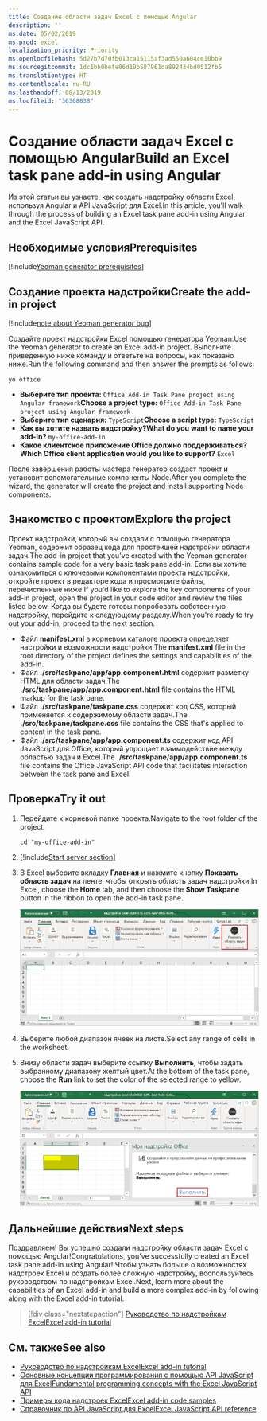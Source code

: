 ```yaml
---
title: Создание области задач Excel с помощью Angular
description: ''
ms.date: 05/02/2019
ms.prod: excel
localization_priority: Priority
ms.openlocfilehash: 5d27b7d70fb013ca15115af3ad550a604ce10bb9
ms.sourcegitcommit: 1dc1bb0befe06d19b587961da892434bd0512fb5
ms.translationtype: HT
ms.contentlocale: ru-RU
ms.lasthandoff: 08/13/2019
ms.locfileid: "36308038"
---
```

# <a name="build-an-excel-task-pane-add-in-using-angular"></a><span data-ttu-id="6d8c2-102">Создание области задач Excel с помощью Angular</span><span class="sxs-lookup"><span data-stu-id="6d8c2-102">Build an Excel task pane add-in using Angular</span></span>

<span data-ttu-id="6d8c2-103">Из этой статьи вы узнаете, как создать надстройку области Excel, используя Angular и API JavaScript для Excel.</span><span class="sxs-lookup"><span data-stu-id="6d8c2-103">In this article, you'll walk through the process of building an Excel task pane add-in using Angular and the Excel JavaScript API.</span></span>

## <a name="prerequisites"></a><span data-ttu-id="6d8c2-104">Необходимые условия</span><span class="sxs-lookup"><span data-stu-id="6d8c2-104">Prerequisites</span></span>

[!include[Yeoman generator prerequisites](../includes/quickstart-yo-prerequisites.md)]

## <a name="create-the-add-in-project"></a><span data-ttu-id="6d8c2-105">Создание проекта надстройки</span><span class="sxs-lookup"><span data-stu-id="6d8c2-105">Create the add-in project</span></span>

[!include[note about Yeoman generator bug](../includes/note-yeoman-generator-bug-201908.md)]

<span data-ttu-id="6d8c2-106">Создайте проект надстройки Excel помощью генератора Yeoman.</span><span class="sxs-lookup"><span data-stu-id="6d8c2-106">Use the Yeoman generator to create an Excel add-in project.</span></span> <span data-ttu-id="6d8c2-107">Выполните приведенную ниже команду и ответьте на вопросы, как показано ниже.</span><span class="sxs-lookup"><span data-stu-id="6d8c2-107">Run the following command and then answer the prompts as follows:</span></span>

```command&nbsp;line
yo office
```

- <span data-ttu-id="6d8c2-108">**Выберите тип проекта:** `Office Add-in Task Pane project using Angular framework`</span><span class="sxs-lookup"><span data-stu-id="6d8c2-108">**Choose a project type:** `Office Add-in Task Pane project using Angular framework`</span></span>
- <span data-ttu-id="6d8c2-109">**Выберите тип сценария:** `TypeScript`</span><span class="sxs-lookup"><span data-stu-id="6d8c2-109">**Choose a script type:** `TypeScript`</span></span>
- <span data-ttu-id="6d8c2-110">**Как вы хотите назвать надстройку?**</span><span class="sxs-lookup"><span data-stu-id="6d8c2-110">**What do you want to name your add-in?**</span></span> `my-office-add-in`
- <span data-ttu-id="6d8c2-111">**Какое клиентское приложение Office должно поддерживаться?**</span><span class="sxs-lookup"><span data-stu-id="6d8c2-111">**Which Office client application would you like to support?**</span></span> `Excel`

<span data-ttu-id="6d8c2-112">После завершения работы мастера генератор создаст проект и установит вспомогательные компоненты Node.</span><span class="sxs-lookup"><span data-stu-id="6d8c2-112">After you complete the wizard, the generator will create the project and install supporting Node components.</span></span>

## <a name="explore-the-project"></a><span data-ttu-id="6d8c2-113">Знакомство с проектом</span><span class="sxs-lookup"><span data-stu-id="6d8c2-113">Explore the project</span></span>

<span data-ttu-id="6d8c2-114">Проект надстройки, который вы создали с помощью генератора Yeoman, содержит образец кода для простейшей надстройки области задач.</span><span class="sxs-lookup"><span data-stu-id="6d8c2-114">The add-in project that you've created with the Yeoman generator contains sample code for a very basic task pane add-in.</span></span> <span data-ttu-id="6d8c2-115">Если вы хотите ознакомиться с ключевыми компонентами проекта надстройки, откройте проект в редакторе кода и просмотрите файлы, перечисленные ниже.</span><span class="sxs-lookup"><span data-stu-id="6d8c2-115">If you'd like to explore the key components of your add-in project, open the project in your code editor and review the files listed below.</span></span> <span data-ttu-id="6d8c2-116">Когда вы будете готовы попробовать собственную надстройку, перейдите к следующему разделу.</span><span class="sxs-lookup"><span data-stu-id="6d8c2-116">When you're ready to try out your add-in, proceed to the next section.</span></span>

- <span data-ttu-id="6d8c2-117">Файл **manifest.xml** в корневом каталоге проекта определяет настройки и возможности надстройки.</span><span class="sxs-lookup"><span data-stu-id="6d8c2-117">The **manifest.xml** file in the root directory of the project defines the settings and capabilities of the add-in.</span></span>
- <span data-ttu-id="6d8c2-118">Файл **./src/taskpane/app/app.component.html** содержит разметку HTML для области задач.</span><span class="sxs-lookup"><span data-stu-id="6d8c2-118">The **./src/taskpane/app/app.component.html** file contains the HTML markup for the task pane.</span></span>
- <span data-ttu-id="6d8c2-119">Файл **./src/taskpane/taskpane.css** содержит код CSS, который применяется к содержимому области задач.</span><span class="sxs-lookup"><span data-stu-id="6d8c2-119">The **./src/taskpane/taskpane.css** file contains the CSS that's applied to content in the task pane.</span></span>
- <span data-ttu-id="6d8c2-120">Файл **./src/taskpane/app/app.component.ts** содержит код API JavaScript для Office, который упрощает взаимодействие между областью задач и Excel.</span><span class="sxs-lookup"><span data-stu-id="6d8c2-120">The **./src/taskpane/app/app.component.ts** file contains the Office JavaScript API code that facilitates interaction between the task pane and Excel.</span></span>

## <a name="try-it-out"></a><span data-ttu-id="6d8c2-121">Проверка</span><span class="sxs-lookup"><span data-stu-id="6d8c2-121">Try it out</span></span>

1. <span data-ttu-id="6d8c2-122">Перейдите к корневой папке проекта.</span><span class="sxs-lookup"><span data-stu-id="6d8c2-122">Navigate to the root folder of the project.</span></span>

    ```command&nbsp;line
    cd "my-office-add-in"
    ```

2. [!include[Start server section](../includes/quickstart-yo-start-server-excel.md)] 

3. <span data-ttu-id="6d8c2-123">В Excel выберите вкладку **Главная** и нажмите кнопку **Показать область задач** на ленте, чтобы открыть область задач надстройки.</span><span class="sxs-lookup"><span data-stu-id="6d8c2-123">In Excel, choose the **Home** tab, and then choose the **Show Taskpane** button in the ribbon to open the add-in task pane.</span></span>

    ![Кнопка надстройки Excel](../images/excel-quickstart-addin-3b.png)

4. <span data-ttu-id="6d8c2-125">Выберите любой диапазон ячеек на листе.</span><span class="sxs-lookup"><span data-stu-id="6d8c2-125">Select any range of cells in the worksheet.</span></span>

5. <span data-ttu-id="6d8c2-126">Внизу области задач выберите ссылку **Выполнить**, чтобы задать выбранному диапазону желтый цвет.</span><span class="sxs-lookup"><span data-stu-id="6d8c2-126">At the bottom of the task pane, choose the **Run** link to set the color of the selected range to yellow.</span></span>

    ![Надстройка Excel](../images/excel-quickstart-addin-3c.png)

## <a name="next-steps"></a><span data-ttu-id="6d8c2-128">Дальнейшие действия</span><span class="sxs-lookup"><span data-stu-id="6d8c2-128">Next steps</span></span>

<span data-ttu-id="6d8c2-129">Поздравляем! Вы успешно создали надстройку области задач Excel с помощью Angular!</span><span class="sxs-lookup"><span data-stu-id="6d8c2-129">Congratulations, you've successfully created an Excel task pane add-in using Angular!</span></span> <span data-ttu-id="6d8c2-130">Чтобы узнать больше о возможностях надстроек Excel и создать более сложную надстройку, воспользуйтесь руководством по надстройкам Excel.</span><span class="sxs-lookup"><span data-stu-id="6d8c2-130">Next, learn more about the capabilities of an Excel add-in and build a more complex add-in by following along with the Excel add-in tutorial.</span></span>

> [!div class="nextstepaction"]
> [<span data-ttu-id="6d8c2-131">Руководство по надстройкам Excel</span><span class="sxs-lookup"><span data-stu-id="6d8c2-131">Excel add-in tutorial</span></span>](../tutorials/excel-tutorial.md)

## <a name="see-also"></a><span data-ttu-id="6d8c2-132">См. также</span><span class="sxs-lookup"><span data-stu-id="6d8c2-132">See also</span></span>

* [<span data-ttu-id="6d8c2-133">Руководство по надстройкам Excel</span><span class="sxs-lookup"><span data-stu-id="6d8c2-133">Excel add-in tutorial</span></span>](../tutorials/excel-tutorial-create-table.md)
* [<span data-ttu-id="6d8c2-134">Основные концепции программирования с помощью API JavaScript для Excel</span><span class="sxs-lookup"><span data-stu-id="6d8c2-134">Fundamental programming concepts with the Excel JavaScript API</span></span>](../excel/excel-add-ins-core-concepts.md)
* [<span data-ttu-id="6d8c2-135">Примеры кода надстроек Excel</span><span class="sxs-lookup"><span data-stu-id="6d8c2-135">Excel add-in code samples</span></span>](https://developer.microsoft.com/office/gallery/?filterBy=Samples,Excel)
* [<span data-ttu-id="6d8c2-136">Справочник по API JavaScript для Excel</span><span class="sxs-lookup"><span data-stu-id="6d8c2-136">Excel JavaScript API reference</span></span>](/office/dev/add-ins/reference/overview/excel-add-ins-reference-overview)
